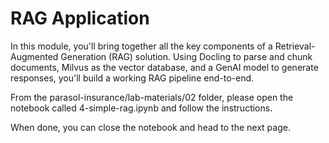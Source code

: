 # RAG Application

In this module, you'll bring together all the key components of a Retrieval-Augmented Generation (RAG) solution. Using Docling to parse and chunk documents, Milvus as the vector database, and a GenAI model to generate responses, you'll build a working RAG pipeline end-to-end.

From the parasol-insurance/lab-materials/02 folder, please open the notebook called 4-simple-rag.ipynb and follow the instructions.

When done, you can close the notebook and head to the next page.